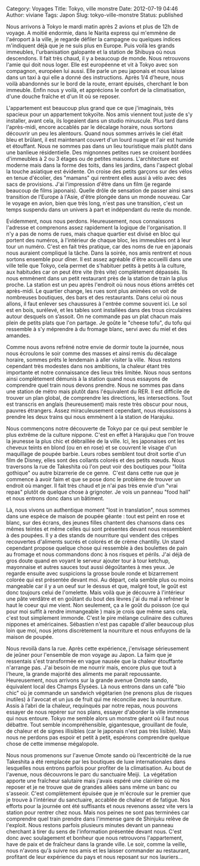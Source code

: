Category: Voyages
Title: Tokyo, ville monstre
Date: 2012-07-19 04:46
Author: viviane
Tags: Japon
Slug: tokyo-ville-monstre
Status: published

Nous arrivons à Tokyo le mardi matin après 2 avions et plus de 12h de voyage. A moitié endormie, dans le Narita express qui m'emmène de l'aéroport à la ville, je regarde défiler la campagne ou quelques indices m'indiquent déjà que je ne suis plus en Europe. Puis voilà les grands immeubles, l'urbanisation galopante et la station de Shibuya où nous descendons. Il fait très chaud, il y a beaucoup de monde. Nous retrouvons l'amie qui doit nous loger. Elle est européenne et vit à Tokyo avec son compagnon, européen lui aussi. Elle parle un peu japonais et nous laisse dans un taxi à qui elle a donné des instructions. Après 1/4 d'heure, nous voilà abandonnés sur le bord de la route, errant épuisés, cherchant le bon immeuble. Enfin nous y voilà, et apprécions le confort de la climatisation, d'une douche fraîche et d'un lit où se reposer.

L'appartement est beaucoup plus grand que ce que j'imaginais, très spacieux pour un appartement tokyoïte. Nos amis viennent tout juste de s'y installer, avant cela, ils logeaient dans un studio minuscule. Plus tard dans l'après-midi, encore accablés par le décalage horaire, nous sortons découvrir un peu les alentours. Quand nous sommes arrivés le ciel était bleu et brûlant, il est maintenant couvert d'un lourd nuage et l'air est humide et étouffant. Nous ne sommes pas dans un lieu touristique mais plutôt dans une banlieue résidentielle. Des mignonnes petites rues se croisent bordées d'immeubles à 2 ou 3 étages ou de petites maisons. L'architecture est moderne mais dans la forme des toits, dans les jardins, dans l'aspect global la touche asiatique est évidente. On croise des petits garçons sur des vélos en tenue d'écolier, des "mamans" qui rentrent elles aussi à vélo avec des sacs de provisions. J'ai l'impression d'être dans un film (je regarde beaucoup de films japonais). Quelle drôle de sensation de passer ainsi sans transition de l'Europe à l'Asie, d'être plongée dans un monde nouveau. Car le voyage en avion, bien que très long, n'est pas une transition, c'est un temps suspendu dans un univers à part et indépendant du reste du monde.

Evidemment, nous nous perdons. Heureusement, nous connaissons l'adresse et comprenons assez rapidement la logique de l'organisation. Il n'y a pas de noms de rues, mais chaque quartier est divisé en bloc qui portent des numéros, à l'intérieur de chaque bloc, les immeubles ont à leur tour un numéro. C'est en fait très pratique, car des noms de rue en japonais nous auraient compliqué la tâche. Dans la soirée, nos amis rentrent et nous sortons ensemble pour dîner. Il est assez agréable d'être accueilli dans une ville telle que Tokyo, cela permet de s'habituer petits à petits à la culture, aux habitudes car on peut être vite (très vite) complètement dépassés. Ils nous emmènent dans un petit restaurant près de la station de train la plus proche. La station est un peu après l'endroit où nous nous étions arrêtés cet après-midi. Le quartier change, les rues sont plus animées on voit de nombreuses boutiques, des bars et des restaurants. Dans celui où nous allons, il faut enlever ses chaussures à l'entrée comme souvent ici. Le sol est en bois, surélevé, et les tables sont installées dans des trous circulaires autour desquels on s’assoit. On ne commande pas un plat chacun mais plein de petits plats que l'on partage. Je goûte le "cheese tofu", du tofu qui ressemble à s'y méprendre à du fromage blanc, servi avec du miel et des amandes.

Comme nous avons refréné notre envie de dormir toute la journée, nous nous écroulons le soir comme des masses et ainsi remis du décalage horaire, sommes prêts le lendemain à aller visiter la ville.  Nous restons cependant très modestes dans nos ambitions, la chaleur étant très importante et notre connaissance des lieux très limitée. Nous nous sentons ainsi complètement démunis à la station quand nous essayons de comprendre quel train nous devons prendre. Nous ne sommes pas dans une station de métro mais plutôt dans l'équivalent du RER. Il est difficile de trouver un plan global, de comprendre les directions, les intersections. Tout est transcris en anglais (heureusement) mais reste très obscur pour nous, pauvres étrangers. Assez miraculeusement cependant, nous réussissons à prendre les deux trains qui nous emmènent à la station de Harajuku.

Nous commençons notre découverte de Tokyo par ce qui peut sembler le plus extrême de la culture nippone. C'est en effet à Harajuku que l'on trouve la jeunesse la plus chic et débraillée de la ville. Ici, les japonaises ont les cheveux teints en blond (ou en en rose) et se couvrent le visage d'un maquillage de poupée barbie. Leurs robes semblent tout droit sortie d'un film de Disney, elles sont des collants colorés et des petits nœuds. Nous traversons la rue de Takeshita où l'on peut voir des boutiques pour "lolita gothique" ou autre bizarrerie de ce genre.  C'est dans cette rue que je commence à avoir faim et que se pose donc le problème de trouver un endroit où manger. Il fait très chaud et je n'ai pas très envie d'un "vrai repas" plutôt de quelque chose à grignoter. Je vois un panneau "food hall" et nous entrons donc dans un bâtiment.

Là, nous vivons un authentique moment "lost in translation", nous sommes dans une espèce de maison de poupée géante : tout est peint en rose et blanc, sur des écrans, des jeunes filles chantent des chansons dans ces mêmes teintes et même celles qui sont présentes devant nous ressemblent à des poupées. Il y a des stands de nourriture qui vendent des crêpes recouvertes d'aliments sucrés et colorés et de crème chantilly. Un stand cependant propose quelque chose qui ressemble à des boulettes de pain au fromage et nous commandons donc à nos risques et périls. J'ai déjà de gros doute quand en voyant le serveur ajouter tour à tour ketchup, mayonnaise et autres sauces tout aussi dégoûtantes à mes yeux. Je regarde ensuite avec suspicions la grosse boule ronde et bizarrement colorée qui est présentée devant moi. Au départ, cela semble plus ou moins mangeable car il y a un oeuf sur le dessus et que, malgré tout, le goût est donc toujours celui de l'omelette. Mais voilà que je découvre à l'intérieur une pâte verdâtre et en goûtant du bout des lèvres j'ai du mal à refréner le haut le coeur qui me vient. Non seulement, ça a le goût du poisson (ce qui pour moi suffit à rendre immangeable ) mais je crois que même sans cela, c'est tout simplement immonde. C'est le pire mélange culinaire des cultures nippones et américaines. Sébastien n'est pas capable d'aller beaucoup plus loin que moi, nous jetons discrètement la nourriture et nous enfuyons de la maison de poupée.

Nous revoilà dans la rue. Après cette expérience, j'envisage sérieusement de jeûner pour l'ensemble de mon voyage au Japon. La faim que je ressentais s'est transformée en vague nausée que la chaleur étouffante n'arrange pas. J'ai besoin de me nourrir mais, encore plus que tout à l'heure, la grande majorité des aliments me parait repoussante. Heureusement, nous arrivons sur la grande avenue Omote sando, équivalent local des Champs Élysées. Là nous entrons dans un café "bio chic" où je commande un sandwich végétarien (ne prenons plus de risques inutiles) à l'avocat et un jus de fruit qui me réconcilie avec la nourriture. Assis à l’abri de la chaleur, requinqués par notre repas, nous pouvons essayer de nous repérer sur nos plans, essayer d'aborder la ville immense qui nous entoure. Tokyo me semble alors un monstre géant où il faut nous débattre. Tout semble incompréhensible, gigantesque, grouillant de foule, de chaleur et de signes illisibles (car le japonais n'est pas très lisible). Mais nous ne perdons pas espoir et petit à petit, espérons comprendre quelque chose de cette immense mégalopole.

Nous nous promenons sur l'avenue Omote sando où l’excentricité de la rue Takeshita a été remplacée par les boutiques de luxe internationales dans lesquelles nous entrons parfois pour profiter de la climatisation. Au bout de l'avenue, nous découvrons le parc du sanctuaire Meiji.  La végétation apporte une fraîcheur salutaire mais j'avais espéré une clairière où me reposer et je ne trouve que de grandes allées sans même un banc ou s'asseoir. C'est complètement épuisée que je m'écroule sur le premier que je trouve à l'intérieur du sanctuaire, accablée de chaleur et de fatigue. Nos efforts pour la journée ont été suffisants et nous revenons assez vite vers la station pour rentrer chez nous. Mais nos peines ne sont pas terminées car comprendre quel train prendre dans l'immense gare de Shinjuku relève de l'exploit. Nous restons parfois plusieurs minutes devant un panneau cherchant à tirer du sens de l'information présentée devant nous. C'est donc avec soulagement et bonheur que nous retrouvons l'appartement, have de paix et de fraîcheur dans la grande ville. Le soir, comme la veille, nous n'avons qu'à suivre nos amis et les laisser commander au restaurant, profitant de leur expérience du pays et nous reposant sur nos lauriers...